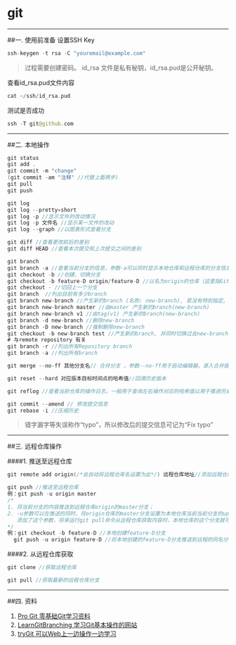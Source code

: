 # git 
---
##一. 使用前准备
  设置SSH Key
  
  ```swift
  ssh-keygen -t rsa -C "youremail@example.com"
  ```
  >过程需要创建密码。
  >id\_rsa 文件是私有秘钥，id\_rsa.pud是公开秘钥。

 查看id_rsa.pud文件内容
 
 ```swift
 cat ~/ssh/id_rsa.pud
 ```

 测试是否成功

 ```swift
 ssh -T git@github.com
 ```
 
 ---
##二. 本地操作
 
 
 ```swift
 git status
 git add .
 git commit -m "change"
 (git commit -am "注释" //代替上面两步)
 git pull
 git push
 ```
 
 ```swift
 git log
 git log --pretty=short
 git log -p //显示文件的改动情况
 git log -p 文件名 //显示某一文件的改动
 git log --graph //以图表形式查看分支
 ```
 
 ```swift
 git diff //查看更改前后的差别
 git diff HEAD //查看本次提交和上次提交之间的差别
 ```
 
 ```swift
 git branch
 git branch -a //查看当前分支的信息，参数-a可以同时显示本地仓库和远程仓库的分支信息
 git checkout -b //创建、切换分支 
 git checkout -b feature-D origin/feature-D //以名为origin的仓库（这里指GitHub端的远程仓库）的feature-D分支为来源，在本地仓库中创建feature-D分支
 git checkout - //切回上一个分支
 git branch  //列出目前有多少branch
 git branch new-branch //产生新的branch (名称: new-branch), 若没有特别指定, 会由目前所在的branch / master 直接复制一份.
 git branch new-branch master //由master 产生新的branch(new-branch)
 git branch new-branch v1 //由tag(v1) 产生新的branch(new-branch)
 git branch -d new-branch //删除new-branch
 git branch -D new-branch //强制删除new-branch
 git checkout -b new-branch test //产生新的branch, 并同时切换过去new-branch
 # 与remote repository 有关
 git branch -r //列出所有Repository branch
 git branch -a //列出所有branch
 ```

 ```swift
 git merge --no-ff 其他分支名// 合并分支 ，参数--no-ff用于启动编辑器，录入合并提交的信息。
 ```

 ```swift
 git reset --hard 对应版本目标时间点的哈希值//回溯历史版本
 ```

 ```swift
 git reflog //查看当前仓库的操作日志，一般用于查询左右操作对应的哈希值以用于推进历史版本
 ```
 
 ```swift
 git commit --amend // 修改提交信息
 git rebase -i //压缩历史
 ```

 >错字漏字等失误称作“typo”，所以修改后的提交信息可记为“Fix typo”

---
##三. 远程仓库操作

####1. 推送至远程仓库

 ```swift
 git remote add origin(/*会自动将远程仓库名设置为此*/) 远程仓库地址//添加远程仓库，将某一远程仓库设置为本地仓库的远程仓库
 ```
 
 ```swift
 git push //推送至远程仓库
 例：git push -u origin master 
 /*
 1. 将当前分支的内容推送到远程仓库origin的master分支；
 2. -u参数可以在推送的同时，将origin仓库的master分支设置为本地仓库当前当前分支的upstream（上游）；
    添加了这个参数，将来运行git pull命令从远程仓库获取内容时，本地仓库的这个分支就可以直接从origin的master分支获取内容，省去了另外添加参数的麻烦。
 */
 例：git checkout -b feature-D //本地创建feature-D分支 
   git push -u origin feature-D //将本地创建的feature-D分支推送到远程的同名分支下，其会默认在远程创建一个feature-D分支。
 ```
####2. 从远程仓库获取

```swift
git clone //获取远程仓库
```

```swift
git pull //获取最新的远程仓库分支
```

---
##四. 资料

1. [Pro Git 零基础Git学习资料](http://git-scm.com/book/zh/v1)
2. [LearnGitBranching 学习Git基本操作的网站](http://pcottle.github.io/learnGitBranching)
3. [tryGit 可以Web上一边操作一边学习](https://try.github.io/)





